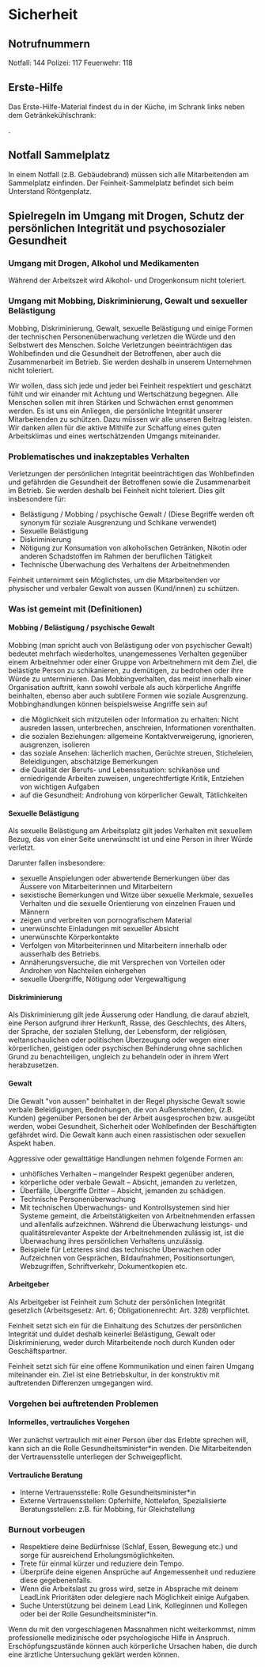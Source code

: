 # Sicherheit

## Notrufnummern

Notfall: 144
Polizei: 117
Feuerwehr: 118

## Erste-Hilfe

Das Erste-Hilfe-Material findest du in der Küche, im Schrank links neben dem Getränkekühlschrank:

.




## Notfall Sammelplatz

In einem Notfall (z.B. Gebäudebrand) müssen sich alle Mitarbeitenden am Sammelplatz einfinden. Der Feinheit-Sammelplatz befindet sich beim Unterstand Röntgenplatz.


















## Spielregeln im Umgang mit Drogen, Schutz der persönlichen Integrität und psychosozialer Gesundheit

### Umgang mit Drogen, Alkohol und Medikamenten

Während der Arbeitszeit wird Alkohol- und Drogenkonsum nicht toleriert.

### Umgang mit Mobbing, Diskriminierung, Gewalt und sexueller Belästigung

Mobbing, Diskriminierung, Gewalt, sexuelle Belästigung und einige Formen der technischen Personenüberwachung verletzen die Würde und den Selbstwert des Menschen. Solche Verletzungen beeinträchtigen das Wohlbefinden und die Gesundheit der Betroffenen, aber auch die Zusammenarbeit im Betrieb. Sie werden deshalb in unserem Unternehmen nicht toleriert.

Wir wollen, dass sich jede und jeder bei Feinheit respektiert und geschätzt fühlt und wir einander mit Achtung und Wertschätzung begegnen. Alle Menschen sollen mit ihren Stärken und Schwächen ernst genommen werden. Es ist uns ein Anliegen, die persönliche Integrität unserer Mitarbeitenden zu schützen. Dazu müssen wir alle unseren Beitrag leisten. Wir danken allen für die aktive Mithilfe zur Schaffung eines guten Arbeitsklimas und eines wertschätzenden Umgangs miteinander.

### Problematisches und inakzeptables Verhalten

Verletzungen der persönlichen Integrität beeinträchtigen das Wohlbefinden und gefährden die Gesundheit der Betroffenen sowie die Zusammenarbeit im Betrieb. Sie werden deshalb bei Feinheit nicht toleriert. Dies gilt insbesondere für:

* Belästigung / Mobbing / psychische Gewalt / (Diese Begriffe werden oft synonym für soziale Ausgrenzung und Schikane verwendet)
* Sexuelle Belästigung
* Diskriminierung
* Nötigung zur Konsumation von alkoholischen Getränken, Nikotin oder anderen Schadstoffen im Rahmen der beruflichen Tätigkeit
* Technische Überwachung des Verhaltens der Arbeitnehmenden

Feinheit unternimmt sein Möglichstes, um die Mitarbeitenden vor physischer und verbaler Gewalt von aussen (Kund/innen) zu schützen.

### Was ist gemeint mit (Definitionen)

#### Mobbing / Belästigung / psychische Gewalt

Mobbing (man spricht auch von Belästigung oder von psychischer Gewalt) bedeutet mehrfach wiederholtes, unangemessenes Verhalten gegenüber einem Arbeitnehmer oder einer Gruppe von Arbeitnehmern mit dem Ziel, die belästigte Person zu schikanieren, zu demütigen, zu bedrohen oder ihre Würde zu unterminieren. Das Mobbingverhalten, das meist innerhalb einer Organisation auftritt, kann sowohl verbale als auch körperliche Angriffe beinhalten, ebenso aber auch subtilere Formen wie soziale Ausgrenzung. Mobbinghandlungen können beispielsweise Angriffe sein auf

* die Möglichkeit sich mitzuteilen oder Information zu erhalten: Nicht ausreden lassen, unterbrechen, anschreien, Informationen vorenthalten.
* die sozialen Beziehungen: allgemeine Kontaktverweigerung, ignorieren, ausgrenzen, isolieren
* das soziale Ansehen: lächerlich machen, Gerüchte streuen, Sticheleien, Beleidigungen, abschätzige Bemerkungen
* die Qualität der Berufs- und Lebenssituation: schikanöse und erniedrigende Arbeiten zuweisen, ungerechtfertigte Kritik, Entziehen von wichtigen Aufgaben
* auf die Gesundheit: Androhung von körperlicher Gewalt, Tätlichkeiten

#### Sexuelle Belästigung
Als sexuelle Belästigung am Arbeitsplatz gilt jedes Verhalten mit sexuellem Bezug, das von einer Seite unerwünscht ist und eine Person in ihrer Würde verletzt.

Darunter fallen insbesondere:

* sexuelle Anspielungen oder abwertende Bemerkungen über das Äussere von Mitarbeiterinnen und Mitarbeitern
* sexistische Bemerkungen und Witze über sexuelle Merkmale, sexuelles Verhalten und die sexuelle Orientierung von einzelnen Frauen und Männern
* zeigen und verbreiten von pornografischem Material
* unerwünschte Einladungen mit sexueller Absicht
* unerwünschte Körperkontakte
* Verfolgen von Mitarbeiterinnen und Mitarbeitern innerhalb oder ausserhalb des Betriebs.
* Annäherungsversuche, die mit Versprechen von Vorteilen oder Androhen von Nachteilen einhergehen
* sexuelle Übergriffe, Nötigung oder Vergewaltigung

#### Diskriminierung

Als Diskriminierung gilt jede Äusserung oder Handlung, die darauf abzielt, eine Person aufgrund ihrer Herkunft, Rasse, des Geschlechts, des Alters, der Sprache, der sozialen Stellung, der Lebensform, der religiösen, weltanschaulichen oder politischen Überzeugung oder wegen einer körperlichen, geistigen oder psychischen Behinderung ohne sachlichen Grund zu benachteiligen, ungleich zu behandeln oder in ihrem Wert herabzusetzen.

#### Gewalt

Die Gewalt "von aussen" beinhaltet in der Regel physische Gewalt sowie verbale Beleidigungen, Bedrohungen, die von Außenstehenden, (z.B. Kunden) gegenüber Personen bei der Arbeit ausgesprochen bzw. ausgeübt werden, wobei Gesundheit, Sicherheit oder Wohlbefinden der Beschäftigten gefährdet wird. Die Gewalt kann auch einen rassistischen oder sexuellen Aspekt haben.

Aggressive oder gewalttätige Handlungen nehmen folgende Formen an:

* unhöfliches Verhalten – mangelnder Respekt gegenüber anderen,
* körperliche oder verbale Gewalt – Absicht, jemanden zu verletzen,
* Überfälle, Übergriffe Dritter – Absicht, jemanden zu schädigen.
* Technische Personenüberwachung
* Mit technischen Überwachungs- und Kontrollsystemen sind hier Systeme gemeint, die Arbeitstätigkeiten von Arbeitnehmenden erfassen und allenfalls aufzeichnen. Während die Überwachung leistungs- und qualitätsrelevanter Aspekte der Arbeitnehmenden zulässig ist, ist die Überwachung ihres persönlichen Verhaltens unzulässig.
* Beispiele für Letzteres sind das technische Überwachen oder Aufzeichnen von Gesprächen, Bildaufnahmen, Positionsortungen, Webzugriffen, Schriftverkehr, Dokumentkopien etc.

#### Arbeitgeber

Als Arbeitgeber ist Feinheit zum Schutz der persönlichen Integrität gesetzlich (Arbeitsgesetz: Art. 6; Obligationenrecht: Art. 328) verpflichtet.

Feinheit setzt sich ein für die Einhaltung des Schutzes der persönlichen Integrität und duldet deshalb keinerlei Belästigung, Gewalt oder Diskriminierung, weder durch Mitarbeitende noch durch Kunden oder Geschäftspartner.

Feinheit setzt sich für eine offene Kommunikation und einen fairen Umgang miteinander ein. Ziel ist eine Betriebskultur, in der konstruktiv mit auftretenden Differenzen umgegangen wird.







### Vorgehen bei auftretenden Problemen

#### Informelles, vertrauliches Vorgehen

Wer zunächst vertraulich mit einer Person über das Erlebte sprechen will, kann sich an die Rolle Gesundheitsminister*in wenden. Die Mitarbeitenden der Vertrauensstelle unterliegen der Schweigepflicht.

#### Vertrauliche Beratung

* Interne Vertrauensstelle: Rolle Gesundheitsminister*in
* Externe Vertrauensstellen: Opferhilfe, Nottelefon, Spezialisierte Beratungsstellen: z.B. für Mobbing, für Gleichstellung

### Burnout vorbeugen

* Respektiere deine Bedürfnisse (Schlaf, Essen, Bewegung etc.) und sorge für ausreichend Erholungsmöglichkeiten.
* Trete für einmal kürzer und reduziere dein Tempo.
* Überprüfe deine eigenen Ansprüche auf Angemessenheit und reduziere diese gegebenenfalls.
* Wenn die Arbeitslast zu gross wird, setze in Absprache mit deinem LeadLink Prioritäten oder delegiere nach Möglichkeit einige Aufgaben.
* Suche Unterstützung bei deinem Lead Link, Kolleginnen und Kollegen oder bei der Rolle Gesundheitsminister*in.

Wenn du mit den vorgeschlagenen Massnahmen nicht weiterkommst, nimm professionelle medizinische oder psychologische Hilfe in Anspruch. Erschöpfungszustände können auch körperliche Ursachen haben, die durch eine ärztliche Untersuchung geklärt werden können.
